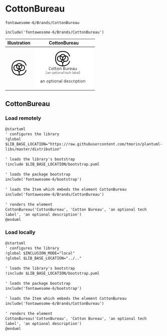 # CottonBureau


```text
fontawesome-6/Brands/CottonBureau
```

```text
include('fontawesome-6/Brands/CottonBureau')
```



| Illustration | CottonBureau |
| :---: | :---: |
| ![illustration for Illustration](../../fontawesome-6/Brands/CottonBureau.png) | ![illustration for CottonBureau](../../fontawesome-6/Brands/CottonBureau.Local.png) |




## CottonBureau

### Load remotely
```plantuml
@startuml
' configures the library
!global $LIB_BASE_LOCATION="https://raw.githubusercontent.com/tmorin/plantuml-libs/master/distribution"

' loads the library's bootstrap
!include $LIB_BASE_LOCATION/bootstrap.puml

' loads the package bootstrap
include('fontawesome-6/bootstrap')

' loads the Item which embeds the element CottonBureau
include('fontawesome-6/Brands/CottonBureau')

' renders the element
CottonBureau('CottonBureau', 'Cotton Bureau', 'an optional tech label', 'an optional description')
@enduml
```

### Load locally
```plantuml
@startuml
' configures the library
!global $INCLUSION_MODE="local"
!global $LIB_BASE_LOCATION="../.."

' loads the library's bootstrap
!include $LIB_BASE_LOCATION/bootstrap.puml

' loads the package bootstrap
include('fontawesome-6/bootstrap')

' loads the Item which embeds the element CottonBureau
include('fontawesome-6/Brands/CottonBureau')

' renders the element
CottonBureau('CottonBureau', 'Cotton Bureau', 'an optional tech label', 'an optional description')
@enduml
```

